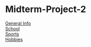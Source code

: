 # Midterm-Project-2

[General Info](general-info.md)  
[School](school.md)  
[Sports](sports.md)  
[Hobbies](hobbies.md)  
